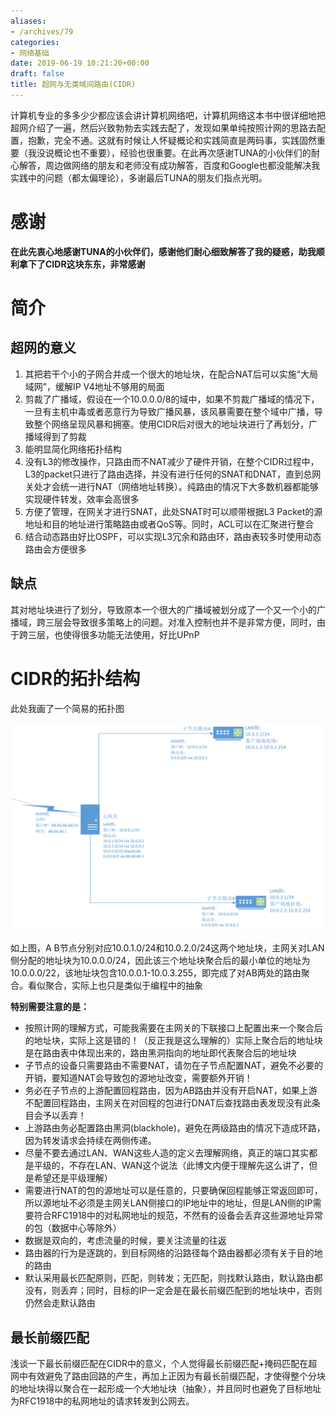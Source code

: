 ```yaml
---
aliases:
- /archives/79
categories:
- 网络基础
date: 2019-06-19 10:21:20+00:00
draft: false
title: 超网与无类域间路由(CIDR)
---
```


计算机专业的多多少少都应该会讲计算机网络吧，计算机网络这本书中很详细地把超网介绍了一遍，然后兴致勃勃去实践去配了，发现如果单纯按照计网的思路去配置，抱歉，完全不通。这就有时候让人怀疑概论和实践简直是两码事，实践固然重要（我没说概论也不重要），经验也很重要。在此再次感谢TUNA的小伙伴们的耐心解答，周边做网络的朋友和老师没有成功解答，百度和Google也都没能解决我实践中的问题（都太偏理论），多谢最后TUNA的朋友们指点光明。

# 感谢

**在此先衷心地感谢TUNA的小伙伴们，感谢他们耐心细致解答了我的疑惑，助我顺利拿下了CIDR这块东东，非常感谢**

# 简介

## 超网的意义

1. 其把若干个小的子网合并成一个很大的地址块，在配合NAT后可以实施“大局域网”，缓解IP V4地址不够用的局面
2. 剪裁了广播域，假设在一个10.0.0.0/8的域中，如果不剪裁广播域的情况下，一旦有主机中毒或者恶意行为导致广播风暴，该风暴需要在整个域中广播，导致整个网络呈现风暴和拥塞。使用CIDR后对很大的地址块进行了再划分，广播域得到了剪裁
3. 能明显简化网络拓扑结构
4. 没有L3的修改操作，只路由而不NAT减少了硬件开销，在整个CIDR过程中，L3的packet只进行了路由选择，并没有进行任何的SNAT和DNAT，直到总网关处才会统一进行NAT（网络地址转换）。纯路由的情况下大多数机器都能够实现硬件转发，效率会高很多
5. 方便了管理，在网关才进行SNAT，此处SNAT时可以顺带根据L3 Packet的源地址和目的地址进行策略路由或者QoS等。同时，ACL可以在汇聚进行整合
6. 结合动态路由好比OSPF，可以实现L3冗余和路由环，路由表较多时使用动态路由会方便很多

## 缺点

其对地址块进行了划分，导致原本一个很大的广播域被划分成了一个又一个小的广播域，跨三层会导致很多策略上的问题。对准入控制也并不是非常方便，同时，由于跨三层，也使得很多功能无法使用，好比UPnP

# CIDR的拓扑结构

此处我画了一个简易的拓扑图

![图片](./1560939551-0000.png)

如上图，A B节点分别对应10.0.1.0/24和10.0.2.0/24这两个地址块，主网关对LAN侧分配的地址块为10.0.0.0/24，因此该三个地址块聚合后的最小单位的地址为10.0.0.0/22，该地址块包含10.0.0.1-10.0.3.255，即完成了对AB两处的路由聚合。看似聚合，实际上也只是类似于编程中的抽象

**特别需要注意的是：**

  * 按照计网的理解方式，可能我需要在主网关的下联接口上配置出来一个聚合后的地址块，实际上这是错的！（反正我是这么理解的）实际上聚合后的地址块是在路由表中体现出来的，路由黑洞指向的地址即代表聚合后的地址块
  * 子节点的设备只需要路由不需要NAT，请勿在子节点配置NAT，避免不必要的开销，要知道NAT会导致包的源地址改变，需要额外开销！
  * 务必在子节点的上游配置回程路由，因为AB路由并没有开启NAT，如果上游不配置回程路由，主网关在对回程的包进行DNAT后查找路由表发现没有此条目会予以丢弃！
  * 上游路由务必配置路由黑洞(blackhole)，避免在两级路由的情况下造成环路，因为转发请求会持续在两侧传递。
  * 尽量不要去通过LAN、WAN这些人造的定义去理解网络，真正的端口其实都是平级的，不存在LAN、WAN这个说法（此博文内便于理解先这么讲了，但是希望还是平级理解）
  * 需要进行NAT的包的源地址可以是任意的，只要确保回程能够正常返回即可，所以源地址不必须是主网关LAN侧接口的IP地址中的地址，但是LAN侧的IP需要符合RFC1918中的对私网地址的规范，不然有的设备会丢弃这些源地址异常的包（数据中心等除外）
  * 数据是双向的，考虑流量的时候，要关注流量的往返
  * 路由器的行为是逐跳的，到目标网络的沿路径每个路由器都必须有关于目的地的路由
  * 默认采用最长匹配原则，匹配，则转发；无匹配，则找默认路由，默认路由都没有，则丢弃；同时，目标的IP一定会是在最长前缀匹配到的地址块中，否则仍然会走默认路由

## 最长前缀匹配

浅谈一下最长前缀匹配在CIDR中的意义，个人觉得最长前缀匹配+掩码匹配在超网中有效避免了路由回路的产生，再加上正因为有最长前缀匹配，才使得整个分块的地址块得以聚合在一起形成一个大地址块（抽象），并且同时也避免了目标地址为RFC1918中的私网地址的请求转发到公网去。